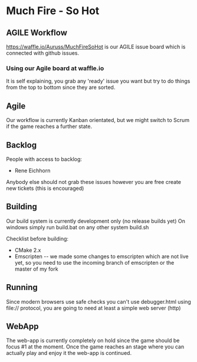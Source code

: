 Much Fire - So Hot
==================

AGILE Workflow
--------
https://waffle.io/Auruss/MuchFireSoHot is our AGILE issue board which is connected with github issues.

### Using our Agile board at waffle.io
It is self explaining, you grab any 'ready' issue you want but try to do things from the top to bottom since they are sorted.

## Agile
Our workflow is currently Kanban orientated, but we might switch to Scrum if the game reaches a further state.

## Backlog
People with access to backlog:
- Rene Eichhorn

Anybody else should not grab these issues however you are free create new tickets (this is encouraged)

Building
--------
Our build system is currently development only (no release builds yet)
On windows simply run build.bat on any other system build.sh

Checklist before building:
- CMake 2.x
- Emscripten
    -- we made some changes to emscripten which are not live yet, so you need to use the incoming branch of emscripten or the master of my fork

Running
-------
Since modern browsers use safe checks you can't use debugger.html using file:// protocol, you are going to need at least a simple web server (http)

WebApp
------
The web-app is currently completely on hold since the game should be focus #1 at the moment.
Once the game reaches an stage where you can actually play and enjoy it the web-app is continued.
